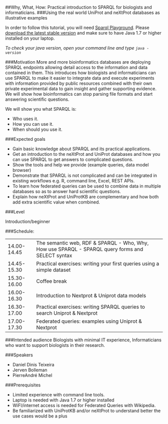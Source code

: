 ##Why, What, How: Practical introduction to SPARQL for biologists and informaticians. 
###Using the real world UniProt and neXtProt databases as illustrative examples

In order to follow this tutorial, you will need <a href="https://github.com/calipho-sib/sparql-playground" target="_blank">Sparql Playground</a>. Please [download the latest stable version](https://github.com/calipho-sib/sparql-playground/tarball/master) and make sure to have Java 1.7 or higher installed on your laptop. 

*To check your java version, open your command line and type `java -version`*

###Motivation
More and more bioinformatics databases are deploying SPARQL endpoints allowing detail access to the information and data contained in them. This introduces how biologists and informaticians can use SPARQL to make it easier to integrate data and execute experiments with information provided by public resources combined with their own private experimental data to gain insight and gather supporting evidence. We will show how bioinformatics can stop parsing file formats and start answering scientific questions.

We will show you what SPARQL is:
* Who uses it.
* How you can use it.
* When should you use it.
 
###Expected goals
* Gain basic knowledge about SPARQL and its practical applications.
* Get an introduction to the neXtProt and UniProt databases and how you can use SPARQL to get answers to complicated questions.
* Show the tools and help we provide (example queries, data model browser)
* Demonstrate that SPARQL is not complicated and can be integrated in existing workflows e.g. R, command line, Excel, REST APIs.
* To learn how federated queries can be used to combine data in multiple databases so as to answer hard scientific questions.
* Explain how neXtProt and UniProtKB are complementary and how both add extra scientific value when combined.

###Level

Introduction/beginner

###Schedule:

|               |               |
| ------------- | ------------- |
| 14.00-14.45   |  The semantic web, RDF & SPARQL - Who, Why, How use SPARQL - SPARQL query forms and SELECT syntax |
| 14.45-15.30   | Practical exercises: writing your first queries using a simple dataset |
| 15.30-16.00   | Coffee break  |
| 16.00-16.30   | Introduction to Nextprot & Uniprot data models  |
| 16.30-17.00   | Practical exercises: writing SPARQL queries to search Uniprot & Nextprot |
| 17.00-17.30   | Federated queries: examples using Uniprot & Nextprot |

###Intended audience
Biologists with minimal IT experience, Informaticians who want to support biologists in their research.

###Speakers
* Daniel Dinis Teixeira
* Jerven Bolleman
* Pierre­André Michel 

###Prerequisites

* Limited experience with command line tools.
* Laptop is needed with Java 1.7 or higher installed
* WiFI/internet access is needed for Federated Queries with Wikipedia.
* Be familiarized with UniProtKB and/or neXtProt to understand better the use cases would be a plus

